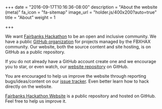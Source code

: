 +++
date = "2016-09-17T10:16:36-08:00"
description = "About the website (meta)"
fa_icon = "fa-sitemap"
image_url = "holder.js/400x200?auto=true"
title = "About"
weight = 1

+++

We want [Fairbanks Hackathon](/) to be an open and inclusive community. We have a public [GitHub organization](https://github.com/FairbanksHackathon) for projects managed by the FBXHAX community. Our website, both the source content and site hosting, is on GitHub as a public repository.

<i class="fa fa-github-alt fa-3x" aria-hidden="true"></i>

If you do not already have a GitHub account create one and we encourage you to star, or even watch, our [website repository](https://github.com/FairbanksHackathon/fairbankshackathon.github.io) on GitHub.

<i class="fa fa-bug fa-3x" aria-hidden="true"></i>

You are encouraged to help us improve the website through reporting bugs/ideas/content on our [issue tracker](https://github.com/FairbanksHackathon/fairbankshackathon.github.io/issues). Even better learn how to hack directly on the website.  

<i class="fa fa-newspaper-o fa-3x" aria-hidden="true"></i>

[Fairbanks Hackathon Website](https://github.com/FairbanksHackathon/fairbankshackathon.github.io) is a public repository and hosted on GitHub.  Feel free to help us improve it.
